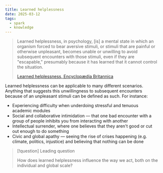 ```yaml
---
title: Learned helplessness
date: 2025-03-12
tags:
  - spark
  - knowledge
---
```

> Learned helplessness, in psychology, [is] a mental state in which an organism forced to bear aversive stimuli, or stimuli that are painful or otherwise unpleasant, becomes unable or unwilling to avoid subsequent encounters with those stimuli, even if they are "escapable," presumably because it has learned that it cannot control the situation.
> 
> [Learned helplessness, Encyclopædia Britannica](https://www.britannica.com/science/learned-helplessness)

Learned helplessness can be applicable to many different scenarios. Anything that suggests this unwillingness to subsequent encounters because of an unpleasant stimuli can be defined as such. For instance:

- Experiencing difficulty when underdoing stressful and tenuous academic modules
- Social and collaborative intimidation — that one bad encounter with a group of people inhibits you from interacting with another
- Intellectual surrender, where one believes that they aren't good or cut out enough to do something
- Civic and global apathy — seeing the rise of crises happening (e.g. climate, politics, injustice) and believing that nothing can be done

> [!question] Leading question
> 
> How does learned helplessness influence the way we act, both on the individual and global scale?